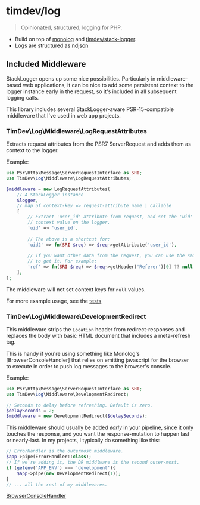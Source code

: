 # timdev/log

> Opinionated, structured, logging for PHP.

* Build on top of [monolog] and [timdev/stack-logger].
* Logs are structured as [ndjson]

## Included Middleware

StackLogger opens up some nice possibilities. Particularly in middleware-based
web applications, it can be nice to add some persistent context to the logger 
instance early in the request, so it's included in all subsequent logging calls.

This library includes several StackLogger-aware PSR-15-compatible middleware
that I've used in web app projects.

### TimDev\Log\Middleware\LogRequestAttributes

Extracts request attributes from the PSR7 ServerRequest and adds them as context
to the logger.

Example:

```php
use Psr\Http\Message\ServerRequestInterface as SRI;
use TimDev\Log\Middleware\LogRequestAttributes;

$middleware = new LogRequestAttributes(
    // A StackLogger instance
    $logger,
    // map of context-key => request-attribute name | callable
    [
        // Extract 'user_id' attribute from request, and set the 'uid' 
        // context value on the logger.
        'uid' => 'user_id',
        
        // The above is a shortcut for:
        'uid2' => fn(SRI $req) => $req->getAttribute('user_id'),
        
        // If you want other data from the request, you can use the same pattern
        // to get it. For example:
        'ref' => fn(SRI $req) => $req->getHeader('Referer')[0] ?? null
    ];  
);
```

The middleware will not set context keys for `null` values. 

For more example usage, see the [tests](tests/Middleware/LogRequestAttributesTest.php)

### TimDev\Log\Middleware\DevelopmentRedirect

This middleware strips the `Location` header from redirect-responses and 
replaces the body with basic HTML document that includes a meta-refresh tag.

This is handy if you're using something like Monolog's [BrowserConsoleHandler]
that relies on emitting javascript for the browser to execute in order to push
log messages to the browser's console.

Example:

```php
use Psr\Http\Message\ServerRequestInterface as SRI;
use TimDev\Log\Middleware\DevelopmentRedirect;

// Seconds to delay before refreshing. Default is zero.
$delaySeconds = 2;
$middleware = new DevelopmentRedirect($delaySeconds);
```

This middleware should usually be added *early* in your pipeline, since it only
touches the response, and you want the response-mutation to happen last or 
nearly-last. In my projects, I typically do something like this:

```php
// ErrorHandler is the outermost middleware.
$app->pipe(ErrorHandler::class);
// If we're adding it, the DR middlware is the second outer-most.
if (getenv('APP_ENV') === 'development'){
    $app->pipe(new DevelopmentRedirect(1));
}
// ... all the rest of my middlewares.
```


[monolog]: https://github.com/Seldaek/monolog
[timdev/stack-logger]: https://git.timdev.com/tim/php-stack-logger
[ndjson]: http://ndjson.org/
[BrowserConsoleHandler](https://github.com/Seldaek/monolog/blob/82ab6a5f4f9ad081856eee4c9458efed5ecd7156/src/Monolog/Handler/BrowserConsoleHandler.php)
